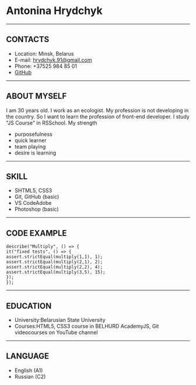 # Antonina Hrydchyk #
***
## CONTACTS ##
+ Location: Minsk, Belarus
+ E-mail: hrydchyk.91@gmail.com
+ Phone: +37525 984 85 01
+ [GitHub](https://github.com/Hrydchyk)
***
## ABOUT MYSELF ##
I am 30 years old. I work as an ecologist. My profession is not developing in the country. So I want to learn the profession of front-end developer. I study "JS Course" in RSSchool.
My strength
+ purposefulness
+ quick learner
+ team playing
+ desire is learning
***
## SKILL ##
+ SHTML5, CSS3
+ Git, GitHub (basic)
+ VS CodeAdobe
+ Photoshop (basic)
 ***
## CODE EXAMPLE ##
    describe("Multiply", () => {
    it("fixed tests", () => {
    assert.strictEqual(multiply(1,1), 1);
    assert.strictEqual(multiply(2,1), 2);
    assert.strictEqual(multiply(2,2), 4);
    assert.strictEqual(multiply(3,5), 15);   
    });
    });
***
## EDUCATION ##
+ University:Belarusian State University
+ Courses:HTML5, CSS3 course in BELHURD AcademyJS, Git videocourses on YouTube channel
***
## LANGUAGE ##
+ English (A1)
+ Russian (C2)
